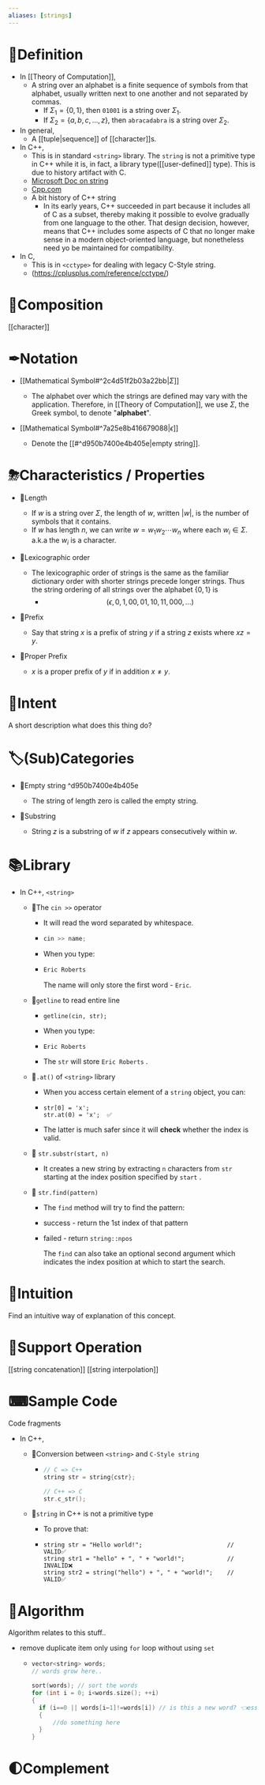 ```yaml
---
aliases: [strings]
---
```


# 📝Definition
- In [[Theory of Computation]],
    - A string over an alphabet is a finite sequence of symbols from that alphabet, usually written next to one another and not separated by commas.
        - If $\Sigma_1 = \{0,1\}$, then `01001` is a string over $\Sigma_1$.
        - If $\Sigma_2 = \{a, b, c, . . . , z\}$, then `abracadabra` is a string over $\Sigma_2$.
- In general,
	- A [[tuple|sequence]] of [[character]]s.
- In C++,
    - This is in standard `<string>` library. The `string` is not a primitive type in C++ while it is, in fact, a library type([[user-defined]] type). This is due to history artifact with C.
    - [Microsoft Doc on string](https://docs.microsoft.com/en-us/cpp/standard-library/string?view=msvc-170)
    - [Cpp.com](https://cplusplus.com/reference/string/string/)
    - A bit history of C++ string
        - In its early years, C++ succeeded in part because it includes all of C as a subset, thereby making it possible to evolve gradually from one language to the other. That design decision, however, means that C++ includes some aspects of C that no longer make sense in a modern object-oriented language, but nonetheless need yo be maintained for compatibility.
- In C,
    - This is in `<cctype>` for dealing with legacy C-Style string.
    - (https://cplusplus.com/reference/cctype/)

# 🧪Composition
[[character]]

# ✒Notation
- [[Mathematical Symbol#^2c4d51f2b03a22bb|$\Sigma$]]
    - The alphabet over which the strings are defined may vary with the application. Therefore, in [[Theory of Computation]], we use $\Sigma$, the Greek symbol, to denote "**alphabet**".
    
- [[Mathematical Symbol#^7a25e8b416679088|$\epsilon$]]
    - Denote the [[#^d950b7400e4b405e|empty string]].
    
# ⛈Characteristics / Properties
- 📌Length
    - If $w$ is a string over $\Sigma$, the length of $w$, written $|w|$, is the number of symbols that it contains.
    - If $w$ has length $n$, we can write $w = w_1w_2\cdots w_n$ where each $w_i\in\Sigma$. a.k.a the $w_i$ is a character.
    
- 📌Lexicographic order
    - The lexicographic order of strings is the same as the familiar dictionary order with shorter strings precede longer strings. Thus the string ordering of all strings over the
      alphabet $\{0,1\}$ is
        - $$
          (\epsilon, 0, 1, 00, 01, 10, 11, 000, . . .)
          $$
        
- 📌Prefix
    - Say that string $x$ is a prefix of string $y$ if a string $z$ exists where $xz = y$.
    
- 📌Proper Prefix
    - $x$ is a proper prefix of $y$ if in addition $x\neq y$.
    
# 🎯Intent
 A short description what does this thing do?

# 🏷(Sub)Categories
- 📌Empty string ^d950b7400e4b405e
    - The string of length zero is called the empty string.
    
- 📌Substring
    - String $z$ is a substring of $w$ if $z$ appears consecutively within $w$.
    
# 📚Library
- In C++, `<string>`
    - 📌The `cin >>` operator
        - It will read the word separated by whitespace.
        - ```c++
          cin >> name;
          ```
        - When you type:
        - ```cmd
          Eric Roberts
          ```
          The name will only store the first word - `Eric`.
        
    - 📌`getline` to read entire line
        - ```
          getline(cin, str);
          ```
        - When you type:
        - ```
          Eric Roberts
          ```
        - The  `str`  will store  `Eric Roberts` .
        
    - 📌`.at()` of `<string>` library
        - When you access certain element of a  `string`  object, you can:
        - ```
          str[0] = 'x';
          str.at(0) = 'x';  ✅
          ```
        - The latter is much safer since it will **check** whether the index is valid.
        
    - 📌 `str.substr(start, n)`
        - It creates a new string by extracting  `n`  characters from  `str`  starting at the index position specified by  `start` .
        
    - 📌 `str.find(pattern)`
        - The  `find`  method will try to find the pattern:
        - success - return the 1st index of that pattern
        - failed - return  `string::npos` 
          
          The  `find`  can also take an optional second argument which indicates the index position at which to start the search.
        
# 🧠Intuition
Find an intuitive way of explanation of this concept.

# 💫Support Operation
[[string concatenation]]
[[string interpolation]]


# ⌨Sample Code
 Code fragments
- In C++,
    - 📌Conversion between `<string>` and `C-Style string`
        - ``` c++
          // C => C++
          string str = string{cstr};
          
          // C++ => C
          str.c_str();
          ```
        
    - 📌`string` in C++ is not a primitive type
        - To prove that:
        - ```
          string str = "Hello world!";                        // VALID✅
          string str1 = "hello" + ", " + "world!";            // INVALID❌
          string str2 = string("hello") + ", " + "world!";    // VALID✅
          ```
        
# 🐍Algorithm
Algorithm relates to this stuff..
- remove duplicate item only using `for` loop without using `set`
    - ``` c++
      vector<string> words;
      // words grow here..
      
      sort(words); // sort the words
      for (int i = 0; i<words.size(); ++i)
      {
        if (i==0 || words[i–1]!=words[i]) // is this a new word? 👈essence of this algorithm
        {
         	//do something here 
        }
      }
      
      ```
    
# 🌓Complement



